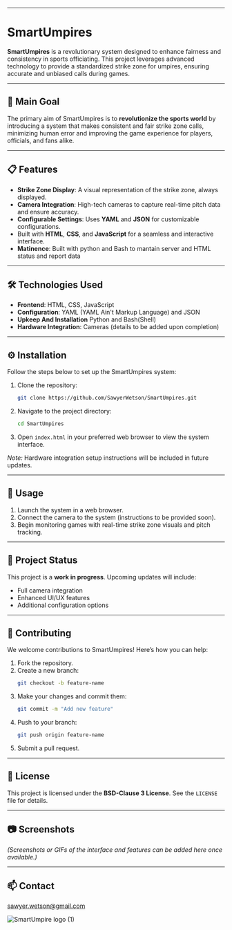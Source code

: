 

---

# SmartUmpires

**SmartUmpires** is a revolutionary system designed to enhance fairness and consistency in sports officiating. This project leverages advanced technology to provide a standardized strike zone for umpires, ensuring accurate and unbiased calls during games.

---

## 🚀 Main Goal

The primary aim of SmartUmpires is to **revolutionize the sports world** by introducing a system that makes consistent and fair strike zone calls, minimizing human error and improving the game experience for players, officials, and fans alike.

---

## 📋 Features

- **Strike Zone Display**: A visual representation of the strike zone, always displayed.
- **Camera Integration**: High-tech cameras to capture real-time pitch data and ensure accuracy.
- **Configurable Settings**: Uses **YAML** and **JSON** for customizable configurations.
- Built with **HTML**, **CSS**, and **JavaScript** for a seamless and interactive interface.
- **Matinence**: Built with python and Bash to mantain server and HTML status and report data

---

## 🛠️ Technologies Used

- **Frontend**: HTML, CSS, JavaScript
- **Configuration**: YAML (YAML Ain't Markup Language) and JSON
- **Upkeep And Installation** Python and Bash(Shell)
- **Hardware Integration**: Cameras (details to be added upon completion)

---

## ⚙️ Installation

Follow the steps below to set up the SmartUmpires system:

1. Clone the repository:
    ```bash
    git clone https://github.com/SawyerWetson/SmartUmpires.git
    ```
2. Navigate to the project directory:
    ```bash
    cd SmartUmpires
    ```
3. Open `index.html` in your preferred web browser to view the system interface.

*Note:* Hardware integration setup instructions will be included in future updates.

---

## 📖 Usage

1. Launch the system in a web browser.
2. Connect the camera to the system (instructions to be provided soon).
3. Begin monitoring games with real-time strike zone visuals and pitch tracking.

---

## 📂 Project Status

This project is a **work in progress**. Upcoming updates will include:
- Full camera integration
- Enhanced UI/UX features
- Additional configuration options

---

## 🤝 Contributing

We welcome contributions to SmartUmpires! Here’s how you can help:
1. Fork the repository.
2. Create a new branch:
    ```bash
    git checkout -b feature-name
    ```
3. Make your changes and commit them:
    ```bash
    git commit -m "Add new feature"
    ```
4. Push to your branch:
    ```bash
    git push origin feature-name
    ```
5. Submit a pull request.

---

## 📜 License

This project is licensed under the **BSD-Clause 3 License**. See the `LICENSE` file for details.

---

## 📷 Screenshots

*(Screenshots or GIFs of the interface and features can be added here once available.)*

---

## 📫 Contact
sawyer.wetson@gmail.com


![SmartUmpire logo (1)](https://github.com/user-attachments/assets/929e5b66-b95f-4d91-9d39-8a678caa955d)
